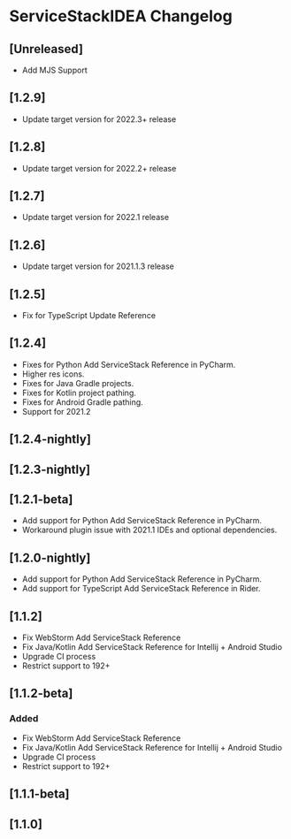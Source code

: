<!-- Keep a Changelog guide -> https://keepachangelog.com -->

# ServiceStackIDEA Changelog

## [Unreleased]
- Add MJS Support
## [1.2.9]
- Update target version for 2022.3+ release
## [1.2.8]
- Update target version for 2022.2+ release
## [1.2.7]
- Update target version for 2022.1 release
## [1.2.6]
- Update target version for 2021.1.3 release
## [1.2.5]
- Fix for TypeScript Update Reference
## [1.2.4]
- Fixes for Python Add ServiceStack Reference in PyCharm.
- Higher res icons.
- Fixes for Java Gradle projects.
- Fixes for Kotlin project pathing.
- Fixes for Android Gradle pathing.
- Support for 2021.2
## [1.2.4-nightly]
## [1.2.3-nightly]
## [1.2.1-beta]
- Add support for Python Add ServiceStack Reference in PyCharm.
- Workaround plugin issue with 2021.1 IDEs and optional dependencies.
## [1.2.0-nightly]
- Add support for Python Add ServiceStack Reference in PyCharm.
- Add support for TypeScript Add ServiceStack Reference in Rider.
## [1.1.2]
- Fix WebStorm Add ServiceStack Reference
- Fix Java/Kotlin Add ServiceStack Reference for Intellij + Android Studio
- Upgrade CI process
- Restrict support to 192+
## [1.1.2-beta]
### Added
- Fix WebStorm Add ServiceStack Reference
- Fix Java/Kotlin Add ServiceStack Reference for Intellij + Android Studio
- Upgrade CI process
- Restrict support to 192+
## [1.1.1-beta]
## [1.1.0]

